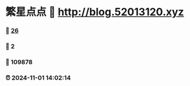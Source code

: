 # 繁星点点 :link: http://blog.52013120.xyz 
### :page_facing_up: [26](http://blog.52013120.xyz/tag.html) 
### :speech_balloon: 2 
### :hibiscus: 109878 
### :alarm_clock: 2024-11-01 14:02:14 
